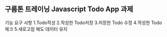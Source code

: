 <h2>구름톤 트레이닝 Javascript Todo App 과제</h2>
 기능 요구 사항
1.Todo작성
2.작성한 Todo저장
3.저장한 Todo 수정
4.작성한 Todo 체크
5.새로고침 해도 데이터 유지
